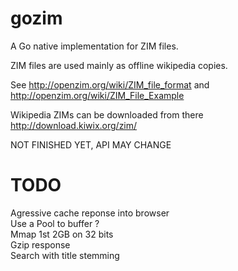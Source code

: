 gozim
=====

A Go native implementation for ZIM files.  

ZIM files are used mainly as offline wikipedia copies.

See http://openzim.org/wiki/ZIM_file_format and http://openzim.org/wiki/ZIM_File_Example

Wikipedia ZIMs can be downloaded from there http://download.kiwix.org/zim/

NOT FINISHED YET, API MAY CHANGE

TODO
====
Agressive cache reponse into browser  
Use a Pool to buffer ?  
Mmap 1st 2GB on 32 bits  
Gzip response  
Search with title stemming  


